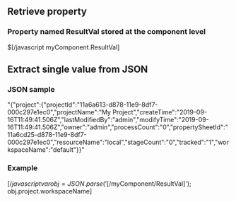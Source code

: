## Retrieve property ##
### Property named ResultVal stored at the component level ###
$[/javascript myComponent.ResultVal]

## Extract single value from JSON ##
### JSON sample ###
"{"project":{"projectId":"11a6a613-d878-11e9-8df7-000c297e1ec0","projectName":"My Project","createTime":"2019-09-16T11:49:41.506Z","lastModifiedBy":"admin","modifyTime":"2019-09-16T11:49:41.506Z","owner":"admin","processCount":"0","propertySheetId":"11a6cd25-d878-11e9-8df7-000c297e1ec0","resourceName":"local","stageCount":"0","tracked":"1","workspaceName":"default"}}"

### Example ###
$[/javascript var obj=JSON.parse('$[/myComponent/ResultVal]'); obj.project.workspaceName]

